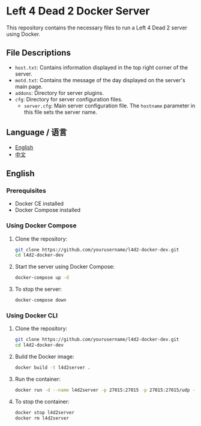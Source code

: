 # Left 4 Dead 2 Docker Server

This repository contains the necessary files to run a Left 4 Dead 2 server using Docker.

## File Descriptions

- `host.txt`: Contains information displayed in the top right corner of the server.
- `motd.txt`: Contains the message of the day displayed on the server's main page.
- `addons`: Directory for server plugins.
- `cfg`: Directory for server configuration files.
  - `server.cfg`: Main server configuration file. The `hostname` parameter in this file sets the server name.

## Language / 语言

- [English](#english)
- [中文](READMECN.md)

## English

### Prerequisites

- Docker CE installed
- Docker Compose installed

### Using Docker Compose

1. Clone the repository:
    ```sh
    git clone https://github.com/yourusername/l4d2-docker-dev.git
    cd l4d2-docker-dev
    ```

2. Start the server using Docker Compose:
    ```sh
    docker-compose up -d
    ```

3. To stop the server:
    ```sh
    docker-compose down
    ```

### Using Docker CLI

1. Clone the repository:
    ```sh
    git clone https://github.com/yourusername/l4d2-docker-dev.git
    cd l4d2-docker-dev
    ```

2. Build the Docker image:
    ```sh
    docker build -t l4d2server .
    ```

3. Run the container:
    ```sh
    docker run -d --name l4d2server -p 27015:27015 -p 27015:27015/udp -v $(pwd)/addons:/home/steam/l4d2server/left4dead2/addons -v $(pwd)/cfg/server.cfg:/home/steam/l4d2server/left4dead2/cfg/server.cfg:ro -v $(pwd)/host.txt:/home/steam/l4d2server/left4dead2/host.txt:ro -v $(pwd)/motd.txt:/home/steam/l4d2server/left4dead2/motd.txt:ro 24workers/l4d2server:latest -secure +exec server.cfg -port 27015 -tickrate 100
    ```

4. To stop the container:
    ```sh
    docker stop l4d2server
    docker rm l4d2server
    ```
